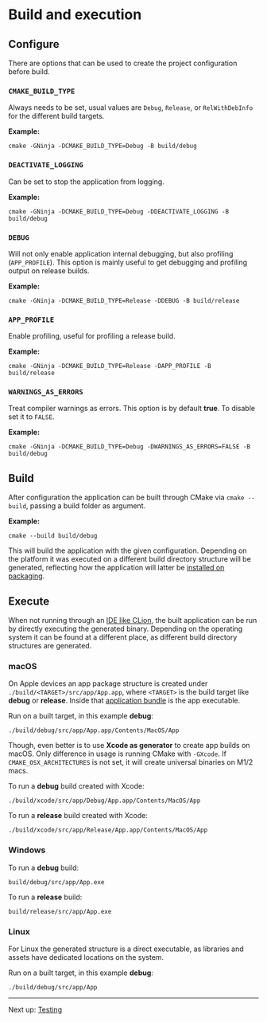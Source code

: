 # Build and execution

## Configure

There are options that can be used to create the project configuration before build.

### `CMAKE_BUILD_TYPE`

Always needs to be set, usual values are `Debug`, `Release`, or `RelWithDebInfo` for the different build targets.

**Example:**

```shell
cmake -GNinja -DCMAKE_BUILD_TYPE=Debug -B build/debug
```

### `DEACTIVATE_LOGGING`

Can be set to stop the application from logging.

**Example:**

```shell
cmake -GNinja -DCMAKE_BUILD_TYPE=Debug -DDEACTIVATE_LOGGING -B build/debug
```

### `DEBUG`

Will not only enable application internal debugging, but also profiling (`APP_PROFILE`). This option is mainly useful to
get debugging and profiling output on release builds.

**Example:**

```shell
cmake -GNinja -DCMAKE_BUILD_TYPE=Release -DDEBUG -B build/release
```

### `APP_PROFILE`

Enable profiling, useful for profiling a release build.

**Example:**

```shell
cmake -GNinja -DCMAKE_BUILD_TYPE=Release -DAPP_PROFILE -B build/release
```

### `WARNINGS_AS_ERRORS`

Treat compiler warnings as errors. This option is by default **true**. To disable set it to `FALSE`.

**Example:**

```shell
cmake -GNinja -DCMAKE_BUILD_TYPE=Debug -DWARNINGS_AS_ERRORS=FALSE -B build/debug
```

## Build

After configuration the application can be built through CMake via `cmake --build`, passing a build folder as argument.

**Example:**

```shell
cmake --build build/debug
```

This will build the application with the given configuration. Depending on the platform it was executed on a different
build directory structure will be generated, reflecting how the application will latter
be [installed on packaging](Packaging.md).

## Execute

When not running through an [IDE like CLion](https://www.jetbrains.com/clion), the built application can be run by
directly executing the generated binary. Depending on the operating system it can be found at a different place, as
different build directory structures are generated.

### macOS

On Apple devices an app package structure is created under `./build/<TARGET>/src/app/App.app`, where `<TARGET>` is the
build target like **debug** or **release**. Inside
that [application bundle](https://developer.apple.com/library/archive/documentation/CoreFoundation/Conceptual/CFBundles/AboutBundles/AboutBundles.html#//apple_ref/doc/uid/10000123i-CH100-SW1)
is the app executable.

Run on a built target, in this example **debug**:

```shell
./build/debug/src/app/App.app/Contents/MacOS/App
```

Though, even better is to use **Xcode as generator** to create app builds on macOS. Only difference in usage is running
CMake with `-GXcode`. If `CMAKE_OSX_ARCHITECTURES` is not set, it will create universal binaries on M1/2 macs.

To run a **debug** build created with Xcode:

```shell
./build/xcode/src/app/Debug/App.app/Contents/MacOS/App
```

To run a **release** build created with Xcode:

```shell
./build/xcode/src/app/Release/App.app/Contents/MacOS/App
```

### Windows

To run a **debug** build:

```shell
build/debug/src/app/App.exe
```

To run a **release** build:

```shell
build/release/src/app/App.exe
```

### Linux

For Linux the generated structure is a direct executable, as libraries and assets have dedicated locations on the
system.

Run on a built target, in this example **debug**:

```shell
./build/debug/src/app/App
```

***

Next up: [Testing](Testing.md)
